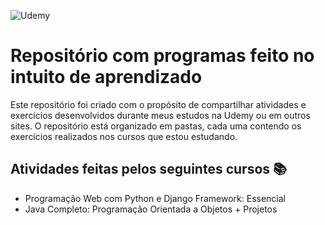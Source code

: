 ![Udemy](https://img.shields.io/badge/Udemy-A435F0?style=for-the-badge&logo=Udemy&logoColor=white)

# Repositório com programas feito no intuito de aprendizado

Este repositório foi criado com o propósito de compartilhar atividades e exercícios desenvolvidos durante meus estudos na Udemy ou em outros sites. O repositório está organizado em pastas, cada uma contendo os exercícios realizados nos cursos que estou estudando.

## Atividades feitas pelos seguintes cursos 📚

- Programação Web com Python e Django Framework: Essencial
- Java Completo: Programação Orientada a Objetos + Projetos
